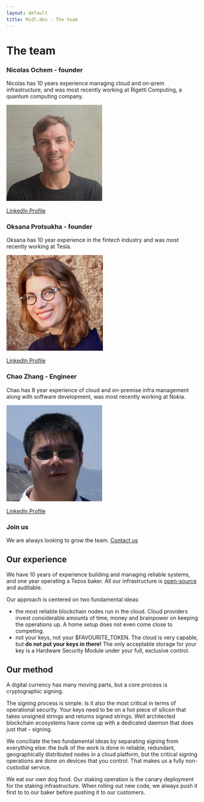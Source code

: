 ```yaml
---
layout: default
title: Midl.dev - The team
---
```


# The team

### Nicolas Ochem - founder

Nicolas has 10 years experience managing cloud and on-prem infrastructure, and was most recently working at Rigetti Computing, a quantum computing company.

<img src="/img/midl-nico.jpeg"/>

[LinkedIn Profile](https://www.linkedin.com/in/nicolasochem/)

### Oksana Protsukha - founder

Oksana has 10 year experience in the fintech industry and was most recently working at Tesla.

<img src="/img/midl-oksana.jpeg"/>

[LinkedIn Profile](https://www.linkedin.com/in/oksanaprotsukha/)

### Chao Zhang - Engineer

Chao has 8 year experience of cloud and on-premise infra management along with software development, was most recently working at Nokia.

<img src="/img/midl-chao.jpeg"/>

[LinkedIn Profile](https://www.linkedin.com/in/chao-zhang-0326/)

### Join us

We are always looking to grow the team. [Contact us](mailto:hello@midl.dev)

## Our experience

We have 10 years of experience building and managing reliable systems, and one year operating a Tezos baker. All our infrastructure is [open-source](https://github.com/midl-dev) and auditable.

Our approach is centered on two fundamental ideas:

* the most reliable blockchain nodes run in the cloud. Cloud providers invest considerable amounts of time, money and brainpower on keeping the operations up. A home setup does not even come close to competing.
* not your keys, not your $FAVOURITE_TOKEN. The cloud is very capable, but **do not put your keys in there!** The only acceptable storage for your key is a Hardware Security Module under your full, exclusive control.

## Our method

A digital currency has many moving parts, but a core process is cryptographic signing.

The signing process is simple. Is it also the most critical in terms of operational security. Your keys need to be on a hot piece of silicon that takes unsigned strings and returns signed strings. Well architected blockchain ecosystems have come up with a dedicated daemon that does just that - signing.

We conciliate the two fundamental ideas by separating signing from everything else: the bulk of the work is done in reliable, redundant, geographically distributed nodes in a cloud platform, but the critical signing operations are done on devices that you control. That makes us a fully non-custodial service.

We eat our own dog food. Our staking operation is the canary deployment for the staking infrastructure. When rolling out new code, we always push it first to to our baker before pushing it to our customers.
